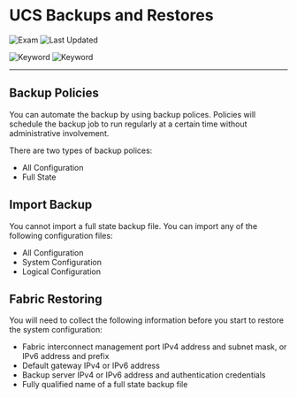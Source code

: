 # UCS Backups and Restores

![Exam](https://img.shields.io/badge/DCCOR-8A2BE2)
![Last Updated](https://img.shields.io/badge/Last%20Updated-2024--01--30-blue)

![Keyword](https://img.shields.io/badge/UCS-darkgreen)
![Keyword](https://img.shields.io/badge/Unified%20Computing%20System-darkgreen)

<hr>

## Backup Policies

You can automate the backup by using backup polices. Policies will schedule the backup job to run regularly at a certain time without administrative involvement.

There are two types of backup polices:
- All Configuration
- Full State

## Import Backup

You cannot import a full state backup file. You can import any of the following configuration files:
- All Configuration
- System Configuration
- Logical Configuration

## Fabric Restoring

You will need to collect the following information before you start to restore the system configuration:

- Fabric interconnect management port IPv4 address and subnet mask, or IPv6 address and prefix
- Default gateway IPv4 or IPv6 address
- Backup server IPv4 or IPv6 address and authentication credentials
- Fully qualified name of a full state backup file
